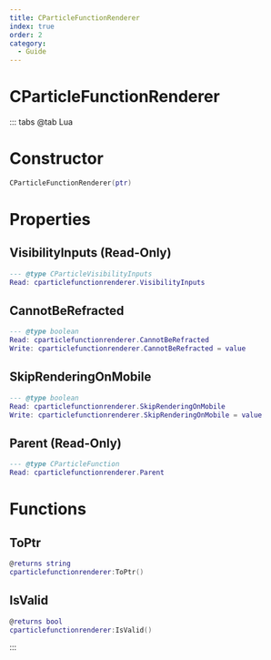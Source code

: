 ```yaml
---
title: CParticleFunctionRenderer
index: true
order: 2
category:
  - Guide
---
```


# CParticleFunctionRenderer

::: tabs
@tab Lua
# Constructor
```lua
CParticleFunctionRenderer(ptr)
```
# Properties
## VisibilityInputs (Read-Only)
```lua
--- @type CParticleVisibilityInputs
Read: cparticlefunctionrenderer.VisibilityInputs
```
## CannotBeRefracted 
```lua
--- @type boolean
Read: cparticlefunctionrenderer.CannotBeRefracted
Write: cparticlefunctionrenderer.CannotBeRefracted = value
```
## SkipRenderingOnMobile 
```lua
--- @type boolean
Read: cparticlefunctionrenderer.SkipRenderingOnMobile
Write: cparticlefunctionrenderer.SkipRenderingOnMobile = value
```
## Parent (Read-Only)
```lua
--- @type CParticleFunction
Read: cparticlefunctionrenderer.Parent
```
# Functions
## ToPtr
```lua
@returns string
cparticlefunctionrenderer:ToPtr()
```
## IsValid
```lua
@returns bool
cparticlefunctionrenderer:IsValid()
```

:::